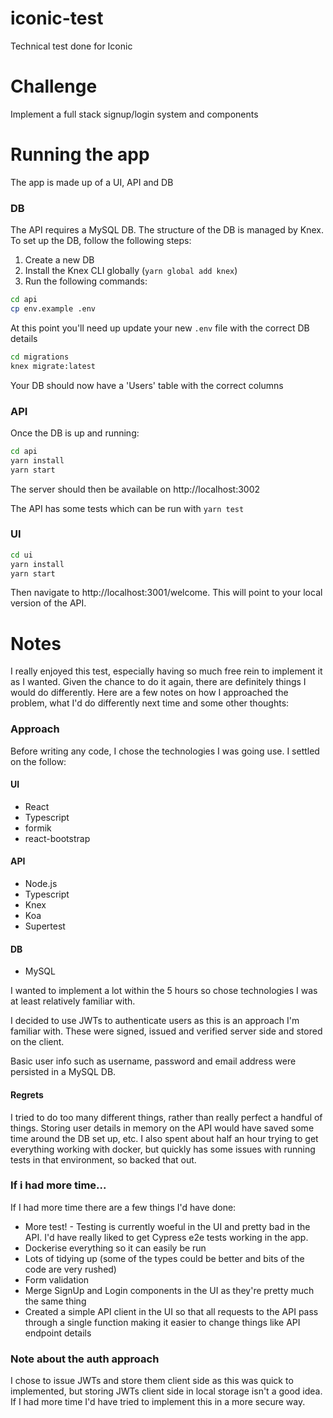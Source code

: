 # iconic-test

Technical test done for Iconic

# Challenge

Implement a full stack signup/login system and components

# Running the app

The app is made up of a UI, API and DB

### DB

The API requires a MySQL DB. The structure of the DB is managed by Knex. To set up the DB, follow the following steps:

1. Create a new DB
2. Install the Knex CLI globally (`yarn global add knex`)
3. Run the following commands:

```bash
cd api
cp env.example .env
```

At this point you'll need up update your new `.env` file with the correct DB details

```bash
cd migrations
knex migrate:latest
```

Your DB should now have a 'Users' table with the correct columns

### API

Once the DB is up and running:

```bash
cd api
yarn install
yarn start
```

The server should then be available on http://localhost:3002

The API has some tests which can be run with `yarn test`

### UI

```bash
cd ui
yarn install
yarn start
```

Then navigate to http://localhost:3001/welcome. This will point to your local version of the API.

# Notes

I really enjoyed this test, especially having so much free rein to implement it as I wanted. Given the chance to do it again, there are definitely things I would do differently. Here are a few notes on how I approached the problem, what I'd do differently next time and some other thoughts:

### Approach

Before writing any code, I chose the technologies I was going use. I settled on the follow:

#### UI

- React
- Typescript
- formik
- react-bootstrap

#### API

- Node.js
- Typescript
- Knex
- Koa
- Supertest

#### DB

- MySQL

I wanted to implement a lot within the 5 hours so chose technologies I was at least relatively familiar with.

I decided to use JWTs to authenticate users as this is an approach I'm familiar with. These were signed, issued and verified server side and stored on the client.

Basic user info such as username, password and email address were persisted in a MySQL DB.

#### Regrets

I tried to do too many different things, rather than really perfect a handful of things. Storing user details in memory on the API would have saved some time around the DB set up, etc. I also spent about half an hour trying to get everything working with docker, but quickly has some issues with running tests in that environment, so backed that out.

### If i had more time...

If I had more time there are a few things I'd have done:

- More test! - Testing is currently woeful in the UI and pretty bad in the API. I'd have really liked to get Cypress e2e tests working in the app.
- Dockerise everything so it can easily be run
- Lots of tidying up (some of the types could be better and bits of the code are very rushed)
- Form validation
- Merge SignUp and Login components in the UI as they're pretty much the same thing
- Created a simple API client in the UI so that all requests to the API pass through a single function making it easier to change things like API endpoint details

### Note about the auth approach

I chose to issue JWTs and store them client side as this was quick to implemented, but storing JWTs client side in local storage isn't a good idea. If I had more time I'd have tried to implement this in a more secure way.
